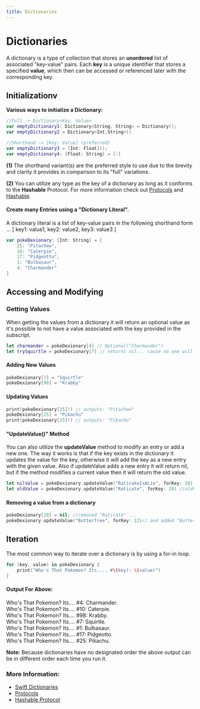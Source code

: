 ```yaml
---
title: Dictionaries
---
```


# Dictionaries

A dictionary is a type of collection that stores an **unordered** list of associated "key-value" pairs. Each **key** is a unique identifier that stores a specified **value**, which then can be accessed or referenced later with the corresponding key.

## Initializationv

**Various ways to initialize a Dictionary:** 
```swift
//Full -> Dictionary<Key, Value>
var emptyDictionary1: Dictionary<String, String> = Dictionary();
var emptyDictionary2 = Dictionary<Int,String>()

//Shorthand -> [Key: Value] (preferred)
var emptyDictionary3 = [Int: Float]();
var emptyDictionary4: [Float: String] = [:]
```
**(1)** The shorthand variant(s) are the preferred style to use due to the brevity and clarity it provides in comparison to its "full" variations.  

**(2)** You can utilize any type as the key of a dictionary as long as it conforms to the **Hashable** Protocol. For more information check out [Protocols](https://docs.swift.org/swift-book/LanguageGuide/Protocols.html#ID268) and [Hashable](https://developer.apple.com/documentation/swift/hashable).

#### Create many Entries using a "Dictionary Literal".

A dictionary literal is a list of key-value pairs in the following shorthand form ... [ key1: value1, key2: value2, key3: value3 ]

```swift
var pokeDexionary: [Int: String] = [
    25: "Pitachew",
    10: "Caterpie",
    17: "Pidgeotto",
    1: "Bulbasaur",
    4: "Charmander"
]
```

## Accessing and Modifying

### Getting Values

When getting the values from a dictionary it will return an optional value as it's possible to not have a value associated with the key provided in the subscript.

```swift
let charmander = pokeDexionary[4] // Optional("Charmander")
let trySquirtle = pokeDexionary[7] // returns nil... cause no one will trade with me!
```

#### Adding New Values
```swift
pokeDexionary[7] = "Squirtle"
pokeDexionary[98] = "Krabby"
```

#### Updating Values
```swift
print(pokeDexionary[25]!) // outputs: "Pitachew"
pokeDexionary[25] = "Pikachu"
print(pokeDexionary[25]!) // outputs: "Pikachu"
```
#### "UpdateValue()" Method
You can also utilize the **updateValue** method to modify an entry or add a new one. The way it works is that if the key exists in the dictionary it updates the value for the key, otherwise it will add the key as a new entry with the given value. Also if updateValue adds a new entry it will return nil, but if the method modifies a current value then it will return the old value.

```swift
let nilValue = pokeDexionary.updateValue("RaticakeIsALie", forKey: 20); // nilValue = nil;
let oldValue = pokeDexionary.updateValue("Raticate", forKey: 20) //oldValue = "RaticakeIsALie"
```

#### Removing a value from a dictionary
```swift
pokeDexionary[20] = nil; //removed "Raticate" ...
pokeDexionary.updateValue("Butterfree", forKey: 12)// and added "Butterfree" instead
```

## Iteration

The most common way to iterate over a dictionary is by using a for-in loop.
```swift
for (key, value) in pokeDexionary {
    print("Who's That Pokemon? Its.... #\(key): \(value)")
}
```

#### Output For Above:

Who's That Pokemon? Its.... #4: Charmander.   
Who's That Pokemon? Its.... #10: Caterpie.   
Who's That Pokemon? Its.... #98: Krabby.   
Who's That Pokemon? Its.... #7: Squirtle.   
Who's That Pokemon? Its.... #1: Bulbasaur.   
Who's That Pokemon? Its.... #17: Pidgeotto.   
Who's That Pokemon? Its.... #25: Pikachu.   

**Note:** Because dictionaries have no designated order the above output can be in different order each time you run it.

### More Information:
* [Swift Dictionaries](https://docs.swift.org/swift-book/LanguageGuide/CollectionTypes.html#ID113)
* [Protocols](https://docs.swift.org/swift-book/LanguageGuide/Protocols.html#ID268)
* [Hashable Protocol](https://developer.apple.com/documentation/swift/hashable)
